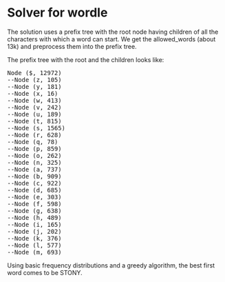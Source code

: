 # Solver for wordle

The solution uses a prefix tree with the root node having children of all the characters with which a word can start.
We get the allowed_words (about 13k) and preprocess them into the prefix tree.

The prefix tree with the root and the children looks like:

<pre>Node ($, 12972)
--Node (z, 105)
--Node (y, 181)
--Node (x, 16)
--Node (w, 413)
--Node (v, 242)
--Node (u, 189)
--Node (t, 815)
--Node (s, 1565)
--Node (r, 628)
--Node (q, 78)
--Node (p, 859)
--Node (o, 262)
--Node (n, 325)
--Node (a, 737)
--Node (b, 909)
--Node (c, 922)
--Node (d, 685)
--Node (e, 303)
--Node (f, 598)
--Node (g, 638)
--Node (h, 489)
--Node (i, 165)
--Node (j, 202)
--Node (k, 376)
--Node (l, 577)
--Node (m, 693)
</pre>

Using basic frequency distributions and a greedy algorithm, the best first word comes to be STONY.
